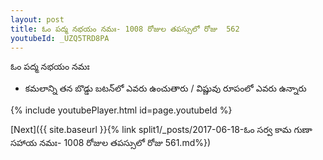```yaml
---
layout: post
title: ఓం పద్మ నభయం నమః- 1008 రోజుల తపస్సులో రోజు  562
youtubeId: _UZQ5TRD8PA
---
```

 
 
 ఓం పద్మ నభయం నమః  
 
 -  కమలాన్ని తన బొడ్డు బటన్‌లో ఎవరు ఉంచుతారు / విష్ణువు రూపంలో ఎవరు ఉన్నారు 
 
  
 
  
 
 
 
 
 
 


{% include youtubePlayer.html id=page.youtubeId %}
 
[Next]({{ site.baseurl }}{% link  split1/_posts/2017-06-18-ఓం సర్వ కామ గుణా సహాయ నమః- 1008 రోజుల తపస్సులో రోజు  561.md%})
 

